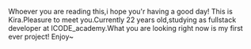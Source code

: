 Whoever you are reading this,i hope you'r having a good day! This is Kira.Pleasure to meet you.Currently 22 years old,studying as fullstack developer at ICODE_academy.What you are looking right now is my first ever project! Enjoy~